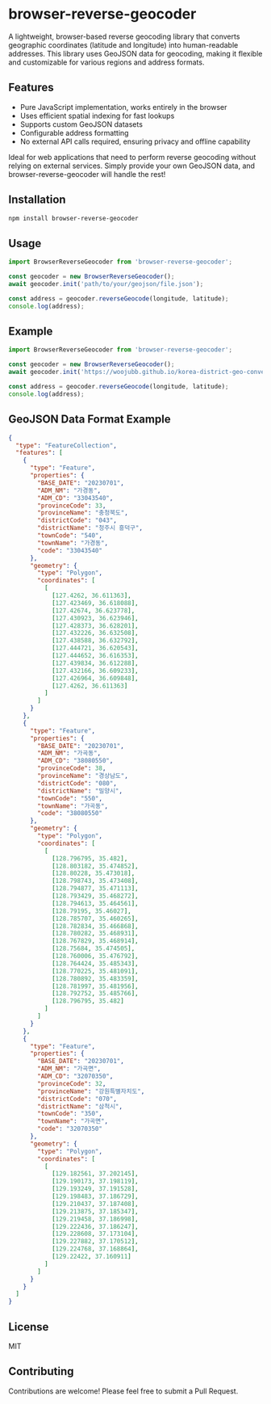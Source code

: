 # browser-reverse-geocoder

A lightweight, browser-based reverse geocoding library that converts geographic coordinates (latitude and longitude) into human-readable addresses. This library uses GeoJSON data for geocoding, making it flexible and customizable for various regions and address formats.

## Features

- Pure JavaScript implementation, works entirely in the browser
- Uses efficient spatial indexing for fast lookups
- Supports custom GeoJSON datasets
- Configurable address formatting
- No external API calls required, ensuring privacy and offline capability

Ideal for web applications that need to perform reverse geocoding without relying on external services. Simply provide your own GeoJSON data, and browser-reverse-geocoder will handle the rest!

## Installation

```bash
npm install browser-reverse-geocoder
```

## Usage

```javascript
import BrowserReverseGeocoder from 'browser-reverse-geocoder';

const geocoder = new BrowserReverseGeocoder();
await geocoder.init('path/to/your/geojson/file.json');

const address = geocoder.reverseGeocode(longitude, latitude);
console.log(address);
```

## Example

```javascript
import BrowserReverseGeocoder from 'browser-reverse-geocoder';

const geocoder = new BrowserReverseGeocoder();
await geocoder.init('https://woojubb.github.io/korea-district-geo-converter/dist/districts.kr.json'); // sample district data from https://github.com/woojubb/korea-district-geo-converter

const address = geocoder.reverseGeocode(longitude, latitude);
console.log(address);
```

## GeoJSON Data Format Example

```json
{
  "type": "FeatureCollection",
  "features": [
    {
      "type": "Feature",
      "properties": {
        "BASE_DATE": "20230701",
        "ADM_NM": "가경동",
        "ADM_CD": "33043540",
        "provinceCode": 33,
        "provinceName": "충청북도",
        "districtCode": "043",
        "districtName": "청주시 흥덕구",
        "townCode": "540",
        "townName": "가경동",
        "code": "33043540"
      },
      "geometry": {
        "type": "Polygon",
        "coordinates": [
          [
            [127.4262, 36.611363],
            [127.423469, 36.618088],
            [127.42674, 36.623778],
            [127.430923, 36.623946],
            [127.428373, 36.628201],
            [127.432226, 36.632508],
            [127.438588, 36.632792],
            [127.444721, 36.620543],
            [127.444652, 36.616353],
            [127.439834, 36.612288],
            [127.432166, 36.609233],
            [127.426964, 36.609848],
            [127.4262, 36.611363]
          ]
        ]
      }
    },
    {
      "type": "Feature",
      "properties": {
        "BASE_DATE": "20230701",
        "ADM_NM": "가곡동",
        "ADM_CD": "38080550",
        "provinceCode": 38,
        "provinceName": "경상남도",
        "districtCode": "080",
        "districtName": "밀양시",
        "townCode": "550",
        "townName": "가곡동",
        "code": "38080550"
      },
      "geometry": {
        "type": "Polygon",
        "coordinates": [
          [
            [128.796795, 35.482],
            [128.803182, 35.474852],
            [128.80228, 35.473018],
            [128.798743, 35.473408],
            [128.794877, 35.471113],
            [128.793429, 35.468272],
            [128.794613, 35.464561],
            [128.79195, 35.46027],
            [128.785707, 35.460265],
            [128.782834, 35.466868],
            [128.780282, 35.468931],
            [128.767829, 35.468914],
            [128.75684, 35.474505],
            [128.760006, 35.476792],
            [128.764424, 35.485343],
            [128.770225, 35.481091],
            [128.780892, 35.483359],
            [128.781997, 35.481956],
            [128.792752, 35.485766],
            [128.796795, 35.482]
          ]
        ]
      }
    },
    {
      "type": "Feature",
      "properties": {
        "BASE_DATE": "20230701",
        "ADM_NM": "가곡면",
        "ADM_CD": "32070350",
        "provinceCode": 32,
        "provinceName": "강원특별자치도",
        "districtCode": "070",
        "districtName": "삼척시",
        "townCode": "350",
        "townName": "가곡면",
        "code": "32070350"
      },
      "geometry": {
        "type": "Polygon",
        "coordinates": [
          [
            [129.182561, 37.202145],
            [129.190173, 37.198119],
            [129.193249, 37.191528],
            [129.198483, 37.186729],
            [129.210437, 37.187408],
            [129.213875, 37.185347],
            [129.219458, 37.186998],
            [129.222436, 37.186247],
            [129.228608, 37.173104],
            [129.227882, 37.170512],
            [129.224768, 37.168864],
            [129.22422, 37.160911]
          ]
        ]
      }
    }
  ]
}
```

## License

MIT

## Contributing

Contributions are welcome! Please feel free to submit a Pull Request.
